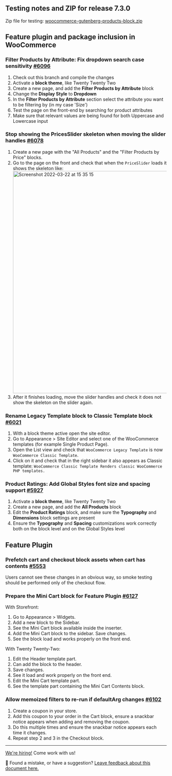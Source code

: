 ## Testing notes and ZIP for release 7.3.0

Zip file for testing: [woocommerce-gutenberg-products-block.zip](https://github.com/woocommerce/woocommerce-gutenberg-products-block/files/8362307/woocommerce-gutenberg-products-block.zip)

## Feature plugin and package inclusion in WooCommerce

### Filter Products by Attribute: Fix dropdown search case sensitivity [#6096](https://github.com/woocommerce/woocommerce-gutenberg-products-block/pull/6096)

1. Check out this branch and compile the changes
2. Activate a **block theme**, like Twenty Twenty Two
3. Create a new page, and add the **Filter Products by Attribute** block
4. Change the **Display Style** to **Dropdown**
5. In the **Filter Products by Attribute** section select the attribute you want to be filtering by (in my case 'Size')
6. Test the page on the front-end by searching for product attributes
7. Make sure that relevant values are being found for both Uppercase and Lowercase input

### Stop showing the PricesSlider skeleton when moving the slider handles [#6078](https://github.com/woocommerce/woocommerce-gutenberg-products-block/pull/6078)

1. Create a new page with the "All Products" and the "Filter Products by Price" blocks.
2. Go to the page on the front and check that when the `PriceSlider` loads it shows the skeleton like: <img width="692" alt="Screenshot 2022-03-22 at 15 35 15" src="https://user-images.githubusercontent.com/186112/159506769-f7dab64c-21b0-49a7-bd97-7018086a0ea1.png">
3. After it finishes loading, move the slider handles and check it does not show the skeleton on the slider again.

### Rename Legacy Template block to Classic Template block [#6021](https://github.com/woocommerce/woocommerce-gutenberg-products-block/pull/6021)

1. With a block theme active open the site editor.
2. Go to Appearance > Site Editor and select one of the WooCommerce templates (for example Single Product Page).
3. Open the List view and check that `WooCommerce Legacy Template` is now `WooCommerce Classic Template`.
4. Click on it and check that in the right sidebar it also appears as Classic template: `WooCommerce Classic Template Renders classic WooCommerce PHP templates.`

### Product Ratings: Add Global Styles font size and spacing support [#5927](https://github.com/woocommerce/woocommerce-gutenberg-products-block/pull/5927)

1. Activate a **block theme**, like Twenty Twenty Two
2. Create a new page, and add the **All Products** block
3. Edit the **Product Ratings** block, and make sure the **Typography** and **Dimensions** block settings are present
4. Ensure the **Typography** and **Spacing** customizations work correctly both on the block level and on the Global Styles level

## Feature Plugin

### Prefetch cart and checkout block assets when cart has contents [#5553](https://github.com/woocommerce/woocommerce-gutenberg-products-block/pull/5553)

Users cannot see these changes in an obvious way, so smoke testing should be performed only of the checkout flow.

### Prepare the Mini Cart block for Feature Plugin [#6127](https://github.com/woocommerce/woocommerce-gutenberg-products-block/pull/6127)

With Storefront:

1. Go to Appearance > Widgets.
2. Add a new block to the Sidebar.
3. See the Mini Cart block available inside the inserter.
4. Add the Mini Cart block to the sidebar. Save changes.
5. See the block load and works properly on the front end.

With Twenty Twenty-Two:

1. Edit the Header template part.
2. Can add the block to the header.
3. Save changes.
4. See it load and work properly on the front end.
5. Edit the Mini Cart template part.
6. See the template part containing the Mini Cart Contents block.

### Allow memoized filters to re-run if defaultArg changes [#6102](https://github.com/woocommerce/woocommerce-gutenberg-products-block/pull/6102)

1. Create a coupon in your store.
2. Add this coupon to your order in the Cart block, ensure a snackbar notice appears when adding and removing the coupon.
3. Do this multiple times and ensure the snackbar notice appears each time it changes.
4. Repeat step 2 and 3 in the Checkout block.

<!-- FEEDBACK -->

---

[We're hiring!](https://woocommerce.com/careers/) Come work with us!

🐞 Found a mistake, or have a suggestion? [Leave feedback about this document here.](https://github.com/woocommerce/woocommerce-gutenberg-products-block/issues/new?assignees=&labels=type%3A+documentation&template=--doc-feedback.md&title=Feedback%20on%20./docs/testing/releases/730.md)

<!-- /FEEDBACK -->

